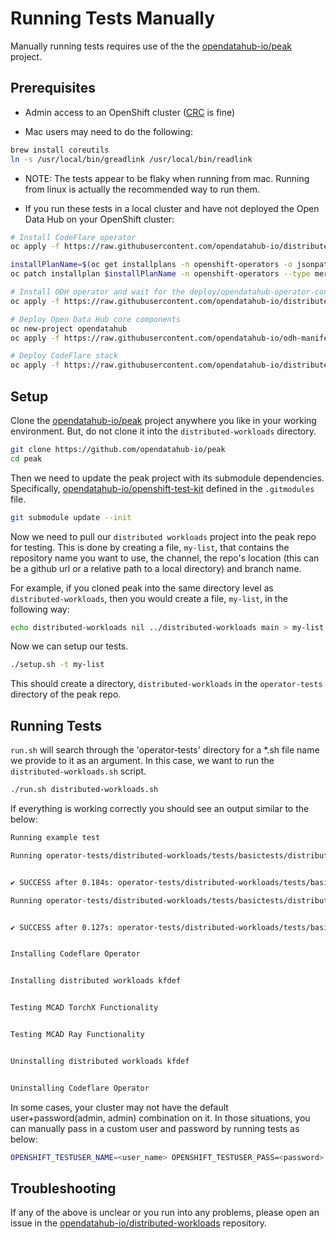# Running Tests Manually

Manually running tests requires use of the the [opendatahub-io/peak](https://github.com/opendatahub-io/peak) project.

## Prerequisites

* Admin access to an OpenShift cluster ([CRC](https://developers.redhat.com/products/openshift-local/overview) is fine)

* Mac users may need to do the following:

```bash
brew install coreutils
ln -s /usr/local/bin/greadlink /usr/local/bin/readlink
```

* NOTE: The tests appear to be flaky when running from mac. Running from linux is actually the recommended way to run them.

* If you run these tests in a local cluster and have not deployed the Open Data Hub on your OpenShift cluster:

```bash
# Install CodeFlare operator
oc apply -f https://raw.githubusercontent.com/opendatahub-io/distributed-workloads/main/tests/resources/codeflare-subscription.yaml

installPlanName=$(oc get installplans -n openshift-operators -o jsonpath='{.items[?(@.metadata.ownerReferences[0].name=="codeflare-operator")].metadata.name}')
oc patch installplan $installPlanName -n openshift-operators --type merge -p '{"spec":{"approved":true}}'

# Install ODH operator and wait for the deploy/opendatahub-operator-controller-manager in the openshift-operators namespace to become available
oc apply -f https://raw.githubusercontent.com/opendatahub-io/distributed-workloads/main/tests/resources/odh-subscription.yaml

# Deploy Open Data Hub core components
oc new-project opendatahub
oc apply -f https://raw.githubusercontent.com/opendatahub-io/odh-manifests/master/kfdef/odh-core.yaml -n opendatahub

# Deploy CodeFlare stack
oc apply -f https://raw.githubusercontent.com/opendatahub-io/distributed-workloads/main/codeflare-stack-kfdef.yaml
```

## Setup

Clone the [opendatahub-io/peak](https://github.com/opendatahub-io/peak) project anywhere you like in your working environment. But, do not clone it into the `distributed-workloads` directory.

```bash
git clone https://github.com/opendatahub-io/peak
cd peak
```

Then we need to update the peak project with its submodule dependencies. Specifically, [opendatahub-io/openshift-test-kit](https://github.com/opendatahub-io/openshift-test-kit/tree/0e469c4bf967b531780eb05d6b96463214288db7) defined in the `.gitmodules` file.

```bash
git submodule update --init
```

Now we need to pull our `distributed workloads` project into the peak repo for testing. This is done by creating a file, `my-list`, that contains the repository name you want to use, the channel, the repo's location (this can be a github url or a relative path to a local directory) and branch name.

For example, if you cloned peak into the same directory level as `distributed-workloads`, then you would create a file, `my-list`, in the following way:

```bash
echo distributed-workloads nil ../distributed-workloads main > my-list
```

Now we can setup our tests.

```bash
./setup.sh -t my-list
```

This should create a directory, `distributed-workloads` in the `operator-tests` directory of the peak repo.

## Running Tests

`run.sh` will search through the 'operator-tests' directory for a *.sh file name we provide to it as an argument. In this case, we want to run the `distributed-workloads.sh` script.

```bash
./run.sh distributed-workloads.sh
```

If everything is working correctly you should see an output similar to the below:

```bash
Running example test

Running operator-tests/distributed-workloads/tests/basictests/distributed-workloads.sh:15: executing 'oc project opendatahub' expecting success...


✔ SUCCESS after 0.184s: operator-tests/distributed-workloads/tests/basictests/distributed-workloads.sh:15: executing 'oc project opendatahub' expecting success

Running operator-tests/distributed-workloads/tests/basictests/distributed-workloads.sh:16: executing 'oc get pods' expecting success...


✔ SUCCESS after 0.127s: operator-tests/distributed-workloads/tests/basictests/distributed-workloads.sh:16: executing 'oc get pods' expecting success


Installing Codeflare Operator


Installing distributed workloads kfdef


Testing MCAD TorchX Functionality


Testing MCAD Ray Functionality


Uninstalling distributed workloads kfdef


Uninstalling Codeflare Operator

```

In some cases, your cluster may not have the default user+password(admin, admin) combination on it. In those situations, you can manually pass in a custom user and password by running tests as below:

```bash
OPENSHIFT_TESTUSER_NAME=<user_name> OPENSHIFT_TESTUSER_PASS=<password> ./run.sh distributed-workloads.sh
```

## Troubleshooting

If any of the above is unclear or you run into any problems, please open an issue in the [opendatahub-io/distributed-workloads](https://github.com/opendatahub-io/distributed-workloads/issues) repository.
